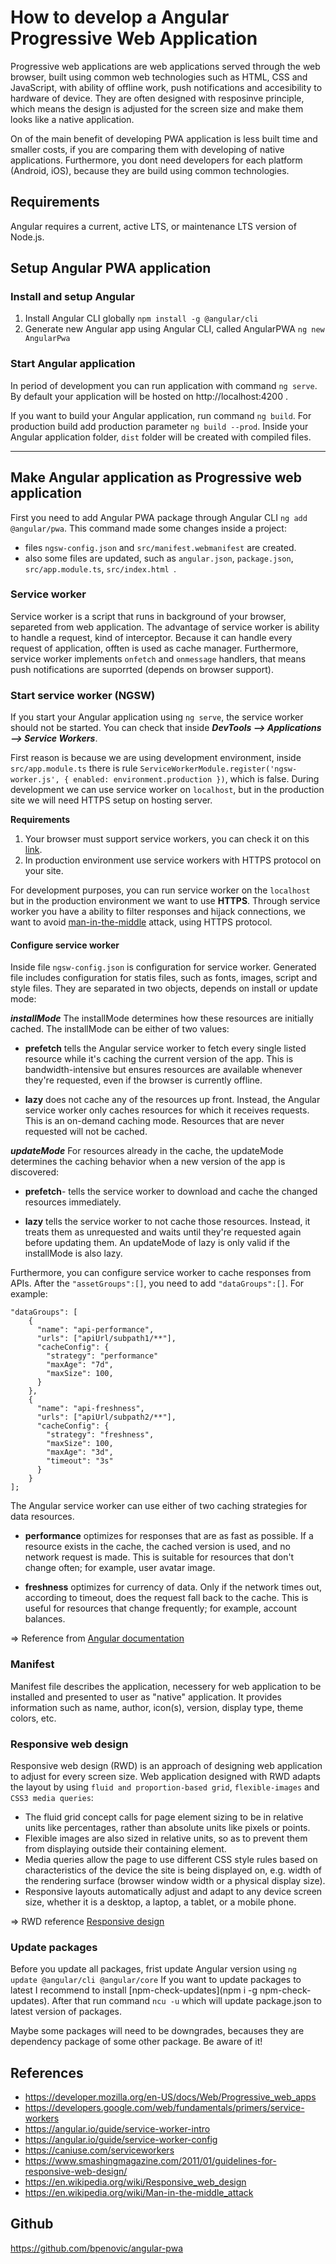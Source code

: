 # How to develop a Angular Progressive Web Application
Progressive web applications are web applications served through the web browser, built using common web technologies such as HTML, CSS and JavaScript, with ability of offline work, push notifications and accesibility to hardware of device. They are often designed with resposinve principle, which means the design is adjusted for the screen size and make them looks like a native application.

On of the main benefit of developing PWA application is less built time and smaller costs, if you are comparing them with developing of native applications. Furthermore, you dont need developers for each platform (Android, iOS), because they are build using common technologies.

## Requirements
Angular requires a current, active LTS, or maintenance LTS version of Node.js.

## Setup Angular PWA application
### Install and setup Angular
1. Install Angular CLI globally ```npm install -g @angular/cli```
2. Generate new Angular app using Angular CLI, called AngularPWA ```ng new AngularPwa```

### Start Angular application
In period of development you can run application with command ```ng serve```.   
By default your application will be hosted on http://localhost:4200 .  

If you want to build your Angular application, run command ```ng build```. For production build add production parameter ```ng build --prod```. 
Inside your Angular application folder, ``dist`` folder will be created with compiled files.
___
## Make Angular application as Progressive web application
First you need to add Angular PWA package through Angular CLI ```ng add @angular/pwa```. This command made some changes inside a project: 

- files ```ngsw-config.json``` and ```src/manifest.webmanifest``` are created.
- also some files are updated, such as ```angular.json```, ```package.json```, ```src/app.module.ts```, ```src/index.html ```.

### Service worker
Service worker is a script that runs in background of your browser, separeted from web application. The advantage of service worker is ability to handle a request, kind of interceptor. Because it can handle every request of application, offten is used as cache manager. Furthermore, service worker implements ```onfetch``` and ```onmessage``` handlers, that means push notifications are suporrted (depends on browser support).

### Start service worker (NGSW)
If you start your Angular application using ```ng serve```, the service worker should not be started.
You can check that inside ***DevTools --> Applications --> Service Workers***.

First reason is because we are using development environment, inside ```src/app.module.ts``` there is rule ```ServiceWorkerModule.register('ngsw-worker.js', { enabled: environment.production })```, which is false. During development we can use service worker on ```localhost```, but in the production site we will need HTTPS setup on hosting server.

**Requirements**
1. Your browser must support service workers, you can check it on this [link]('https://caniuse.com/serviceworkers').
2. In production environment use service workers with HTTPS protocol on your site.

For development purposes, you can run service worker on the ```localhost``` but in the production environment we want to use **HTTPS**. Through service worker you have a ability to filter responses and hijack connections, we want to avoid [man-in-the-middle](https://en.wikipedia.org/wiki/Man-in-the-middle_attack) attack, using HTTPS protocol.

#### Configure service worker
Inside file ```ngsw-config.json``` is configuration for service worker. Generated file includes configuration for statis files, such as fonts, images, script and style files. They are separated in two objects, depends on install or update mode:

***installMode***
The installMode determines how these resources are initially cached. The installMode can be either of two values:

- **prefetch** tells the Angular service worker to fetch every single listed resource while it's caching the current version of the app. This is bandwidth-intensive but ensures resources are available whenever they're requested, even if the browser is currently offline. 

- **lazy** does not cache any of the resources up front. Instead, the Angular service worker only caches resources for which it receives requests. This is an on-demand caching mode. Resources that are never requested will not be cached.

***updateMode***
For resources already in the cache, the updateMode determines the caching behavior when a new version of the app is discovered:

- **prefetch**- tells the service worker to download and cache the changed resources immediately.

- **lazy** tells the service worker to not cache those resources. Instead, it treats them as unrequested and waits until they're requested again before updating them. An updateMode of lazy is only valid if the installMode is also lazy.

Furthermore, you can configure service worker to cache responses from APIs. After the ```"assetGroups":[]```, you need to add ```"dataGroups":[]```. For example:

```
"dataGroups": [
    {
      "name": "api-performance",
      "urls": ["apiUrl/subpath1/**"],
      "cacheConfig": {
        "strategy": "performance"
        "maxAge": "7d",
        "maxSize": 100,
      }
    },
    {
      "name": "api-freshness",
      "urls": ["apiUrl/subpath2/**"],
      "cacheConfig": {
        "strategy": "freshness",
        "maxSize": 100,
        "maxAge": "3d",
        "timeout": "3s"
      }
    }
];
```
The Angular service worker can use either of two caching strategies for data resources.

 - **performance** optimizes for responses that are as fast as possible. If a resource exists in the cache, the cached version is used, and no network request is made. This is suitable for resources that don't change often; for example, user avatar image.

 - **freshness** optimizes for currency of data. Only if the network times out, according to timeout, does the request fall back to the cache. This is useful for resources that change frequently; for example, account balances.

=> Reference from [Angular documentation](https://angular.io/guide/service-worker-config)

### Manifest 
Manifest file describes the application, necessery for web application to be installed and presented to user as "native" application. It provides information such as name, author, icon(s), version, display type, theme colors, etc.

### Responsive web design
Responsive web design (RWD) is an approach of designing web application to adjust for every screen size. Web application designed with RWD adapts the layout by using ```fluid and proportion-based grid```, ```flexible-images``` and ```CSS3 media queries```:

- The fluid grid concept calls for page element sizing to be in relative units like percentages, rather than absolute units like pixels or points.
- Flexible images are also sized in relative units, so as to prevent them from displaying outside their containing element.
- Media queries allow the page to use different CSS style rules based on characteristics of the device the site is being displayed on, e.g. width of the rendering surface (browser window width or a physical display size).
- Responsive layouts automatically adjust and adapt to any device screen size, whether it is a desktop, a laptop, a tablet, or a mobile phone.

=> RWD reference [Responsive design](https://en.wikipedia.org/wiki/Responsive_web_design)

### Update packages
Before you update all packages, frist update Angular version using ```ng update @angular/cli @angular/core```
If you want to update packages to latest I recommend to install [npm-check-updates](npm i -g npm-check-updates). After that run command ```ncu -u``` which will update package.json to latest version of packages.

Maybe some packages will need to be downgrades, becauses they are dependency package of some other package. Be aware of it!
## References
- https://developer.mozilla.org/en-US/docs/Web/Progressive_web_apps
- https://developers.google.com/web/fundamentals/primers/service-workers
- https://angular.io/guide/service-worker-intro
- https://angular.io/guide/service-worker-config
- https://caniuse.com/serviceworkers
- https://www.smashingmagazine.com/2011/01/guidelines-for-responsive-web-design/
- https://en.wikipedia.org/wiki/Responsive_web_design
- https://en.wikipedia.org/wiki/Man-in-the-middle_attack

## Github
https://github.com/bpenovic/angular-pwa
